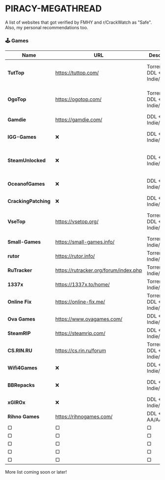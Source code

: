 # PIRACY-MEGATHREAD
A list of websites that got verified by FMHY and r/CrackWatch as "Safe". Also, my personal recommendations too.

### 🕹️ Games

| Name               | URL  | Description                          | Risk  | Notes                                   |
|--------------------|------|--------------------------------------|-------|-----------------------------------------|
| **TutTop**         | https://tuttop.com/   | Torrents + DDL + Indie/AA/AAA          | ⚠️ | Unverified but moderately safe   |
| **OgoTop**         | https://ogotop.com/    | Torrents + DDL + Indie/AA/AAA         | ⚠️ | Unverified but moderately safe             |
| **Gamdie**         | https://gamdie.com/    | DDL + Indie/AA          | ✅ | Verified by FMHY           |
| **IGG-Games**      | ❌    | DDL + Indie/AA/AAA      | ❌ | Adwares + doxxing others          |
| **SteamUnlocked**     | ❌    | DDL + Indie/AA/AAA                 |  ❌    | Trojans + keyloggers + fake installers         |
| **OceanofGames**             | ❌         | DDL + Indie/AA/AAA                            | ❌     | Trojans + keyloggers + cryptominers                    |
| **CrackingPatching**             | ❌         | DDL + Indie/AA/AAA                             | ❌     | Trojans + ransomwares                    |
| **VseTop**             | https://vsetop.org/         | Torrents + DDL + Indie/AA/AAA                            | ⚠️     | Unverified but moderately safe                     |
| **Small-Games**             | https://small-games.info/        | Torrents + Indie/AA                            | ✅     | Verified by r/CrackWatch                     |
| **rutor**             | https://rutor.info/         | Torrents + Indie/AA/AAA                            | ✅     | Verified by FMHY |
| **RuTracker**             | https://rutracker.org/forum/index.php         | Torrents + Indie/AA/AAA | ✅     | Verified by FMHY     |
| **1337x**             | https://1337x.to/home/         | Torrents + Indie/AA/AAA | ✅     | Verified by FMHY                     |
| **Online Fix**             | https://online-fix.me/        | Torrents + DDL + Indie/AA/AAA | ✅     | Verified by FMHY                     |
| **Ova Games**             | https://www.ovagames.com/         | DDL + Indie/AA/AAA | ✅     | Verified by FMHY                     |
| **SteamRIP**             | https://steamrip.com/         | DDL + Indie/AA/AAA                            | ✅     | Verified by FMHY                     |
| **CS.RIN.RU**             | https://cs.rin.ru/forum         | Torrents + DDL + Indie/AA/AAA | ✅     | Verified by FMHY                     |
| **Wifi4Games**             | ❌         | DDL + Indie/AA/AAA                            | ❌     | Trojans + cryptominers                     |
| **BBRepacks**             | ❌         | DDL + Indie/AA/AAA                            | ❌     | Adwares + trojans + keyloggers                     |
| **xGIROx**             | ❌         | DDL + Indie/AA/AAA                            | ❌     | Cryptominers                     |
| **Rihno Games**             | https://rihnogames.com/         | DDL + AA/AAA                            | ✅     | Verified by r/CrackWatch                     |
| ▢             | ▢         | ▢                            | ▢     | ▢                     |
| ▢             | ▢         | ▢                            | ▢     | ▢                     |
| ▢             | ▢         | ▢                            | ▢     | ▢                     |
| ▢             | ▢         | ▢                            | ▢     | ▢                     |
| ▢             | ▢         | ▢                            | ▢     | ▢                     |

More list coming soon or later!
